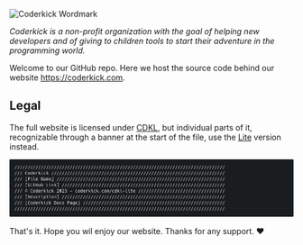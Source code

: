 ![Coderkick Wordmark](https://coderkick.com/assets/CoderkickWordmark.png)

_Coderkick is a non-profit organization with the goal of helping new developers and of giving to children tools to start their adventure in the programming world._

Welcome to our GitHub repo. Here we host the source code behind our website https://coderkick.com.

## Legal
The full website is licensed under [CDKL](https://coderkick.com/cdkl), but individual parts of it, recognizable through a banner at the start of the file, use the [Lite](https://coderkick.com/cdkl-lite) version instead.

![CDKL-Lite Example Banner](https://github.com/Coderkick/coderkick.com/blob/main/:repo/images/license-banner.png?raw=true)

That's it. Hope you wil enjoy our website. Thanks for any support. ❤️